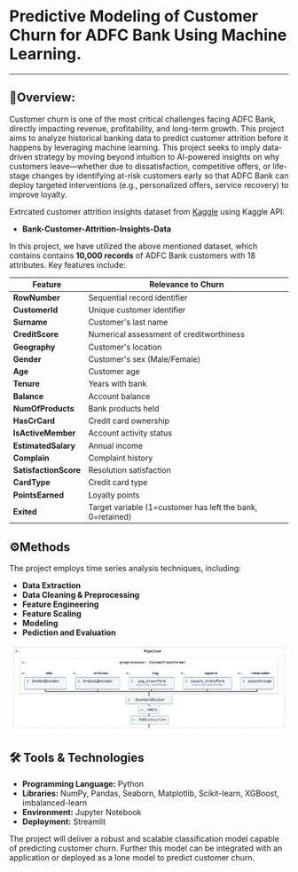 # Predictive Modeling of Customer Churn for ADFC Bank Using Machine Learning.
---
## 🎯Overview:
Customer churn is one of the most critical challenges facing ADFC Bank, directly impacting revenue, profitability, and long-term growth. This project aims to analyze historical banking data to predict customer attrition before it happens by leveraging machine learning. This project seeks to imply data-driven strategy by moving beyond intuition to AI-powered insights on why customers leave—whether due to dissatisfaction, competitive offers, or life-stage changes by identifying at-risk customers early so that ADFC Bank can deploy targeted interventions (e.g., personalized offers, service recovery) to improve loyalty.

Extrcated customer attrition insights dataset from [Kaggle](https://www.kaggle.com/datasets/marusagar/bank-customer-attrition-insights) using Kaggle API:

- __Bank-Customer-Attrition-Insights-Data__


In this project, we have utilized the above mentioned dataset, which contains contains **10,000 records** of ADFC Bank customers with 18 attributes. Key features include:

| Feature              | Relevance to Churn                                                   |
|----------------------|----------------------------------------------------------------------|
| **RowNumber**        | Sequential record identifier                                         |
| **CustomerId**       | Unique customer identifier                                           |
| **Surname**          | Customer's last name                                                 |
| **CreditScore**      | Numerical assessment of creditworthiness                             |
| **Geography**        | Customer's location                                                  |
| **Gender**           | Customer's sex (Male/Female)                                         |
| **Age**              | Customer age                                                         |
| **Tenure**           | Years with bank                                                      | 
| **Balance**          | Account balance                                                      |
| **NumOfProducts**    | Bank products held                                                   |
| **HasCrCard**        | Credit card ownership                                                |
| **IsActiveMember**   | Account activity status                                              |
| **EstimatedSalary**  | Annual income                                                        |
| **Complain**         | Complaint history                                                    |
| **SatisfactionScore**| Resolution satisfaction                                              |           
| **CardType**         | Credit card type                                                     | 
| **PointsEarned**     | Loyalty points                                                       |
| **Exited**           | Target variable (1=customer has left the bank, 0=retained)           |


## ⚙️Methods
The project employs time series analysis techniques, including:

- __Data Extraction__
- __Data Cleaning & Preprocessing__
- __Feature Engineering__
- __Feature Scaling__
- __Modeling__
- __Pediction and Evaluation__


![Machine Learning Pipeline](Customer%20churn%20prediction%20app/pipeline.png)
  

## 🛠️ Tools & Technologies
- __Programming Language:__ Python
- __Libraries:__ NumPy, Pandas, Seaborn, Matplotlib, Scikit-learn, XGBoost, imbalanced-learn
- __Environment:__ Jupyter Notebook
- __Deployment:__ Streamlit

The project will deliver a robust and scalable classification model capable of predicting customer churn. Further this model can be integrated with an application or deployed as a lone model to predict customer churn.
